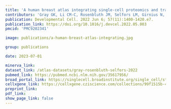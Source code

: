 ```yaml
---
title: 'A human breast atlas integrating single-cell proteomics and transcriptomics.'
contributors: 'Gray GK, Li CM-C, Rosenbluth JM, Selfors LM, Girnius N, Lin J-R, Schackmann RCJ, Goh WL, ... Brugge JS.'
publication: Developmental Cell. 2022 Jun 6; 57(11):1400-1420.e7.
publication_link: https://doi.org/10.1016/j.devcel.2022.05.003
pmcid: 'PMC9202341'

image: publications/a-human-breast-atlas-integrating.jpg

group: publications

date: 2023-07-01

minerva_link:
dataset_link: /atlas-datasets/gray-rosenbluth-selfors-2022
pubmed_link: https://pubmed.ncbi.nlm.nih.gov/35617956/
broad_portal_link: https://singlecell.broadinstitute.org/single_cell/study/SCP1731/a-human-breast-atlas-integrating-single-cell-proteomics-and-transcriptomics
cellxgene_link: https://cellxgene.cziscience.com/collections/99f1515b-46a2-4bc4-94c3-f62659dc1eb4
preprint_link:
pdf_link:
show_page_link: false
---
```

